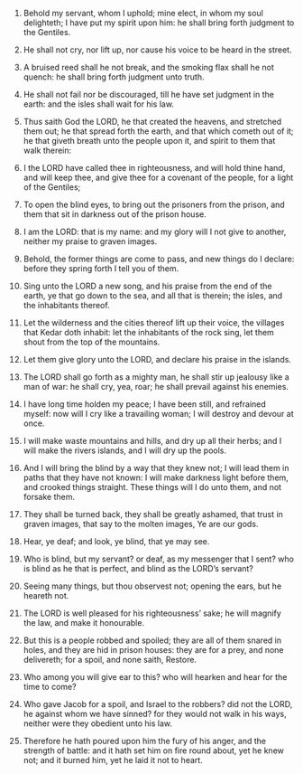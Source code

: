 1. Behold my servant, whom I uphold; mine elect, in whom my soul
delighteth; I have put my spirit upon him: he shall bring forth
judgment to the Gentiles.

2. He shall not cry, nor lift up, nor cause his voice to be heard in
the street.

3. A bruised reed shall he not break, and the smoking flax shall he
not quench: he shall bring forth judgment unto truth.

4. He shall not fail nor be discouraged, till he have set judgment
in the earth: and the isles shall wait for his law.

5. Thus saith God the LORD, he that created the heavens, and
stretched them out; he that spread forth the earth, and that which
cometh out of it; he that giveth breath unto the people upon it, and
spirit to them that walk therein:

6. I the LORD have called thee in
righteousness, and will hold thine hand, and will keep thee, and give
thee for a covenant of the people, for a light of the Gentiles;

7. To open the blind eyes, to bring out the prisoners from the prison,
and them that sit in darkness out of the prison house.

8. I am the LORD: that is my name: and my glory will I not give to
another, neither my praise to graven images.

9. Behold, the former things are come to pass, and new things do I
declare: before they spring forth I tell you of them.

10. Sing unto the LORD a new song, and his praise from the end of
the earth, ye that go down to the sea, and all that is therein; the
isles, and the inhabitants thereof.

11. Let the wilderness and the cities thereof lift up their voice,
the villages that Kedar doth inhabit: let the inhabitants of the rock
sing, let them shout from the top of the mountains.

12. Let them give glory unto the LORD, and declare his praise in the
islands.

13. The LORD shall go forth as a mighty man, he shall stir up
jealousy like a man of war: he shall cry, yea, roar; he shall prevail
against his enemies.

14. I have long time holden my peace; I have been still, and
refrained myself: now will I cry like a travailing woman; I will
destroy and devour at once.

15. I will make waste mountains and hills, and dry up all their
herbs; and I will make the rivers islands, and I will dry up the
pools.

16. And I will bring the blind by a way that they knew not; I will
lead them in paths that they have not known: I will make darkness
light before them, and crooked things straight. These things will I do
unto them, and not forsake them.

17. They shall be turned back, they shall be greatly ashamed, that
trust in graven images, that say to the molten images, Ye are our
gods.

18. Hear, ye deaf; and look, ye blind, that ye may see.

19. Who is blind, but my servant? or deaf, as my messenger that I
sent? who is blind as he that is perfect, and blind as the LORD’s
servant?

20. Seeing many things, but thou observest not; opening
the ears, but he heareth not.

21. The LORD is well pleased for his righteousness’ sake; he will
magnify the law, and make it honourable.

22. But this is a people robbed and spoiled; they are all of them
snared in holes, and they are hid in prison houses: they are for a
prey, and none delivereth; for a spoil, and none saith, Restore.

23. Who among you will give ear to this? who will hearken and hear
for the time to come?

24. Who gave Jacob for a spoil, and Israel to
the robbers? did not the LORD, he against whom we have sinned? for
they would not walk in his ways, neither were they obedient unto his
law.

25. Therefore he hath poured upon him the fury of his anger, and the
strength of battle: and it hath set him on fire round about, yet he
knew not; and it burned him, yet he laid it not to heart.